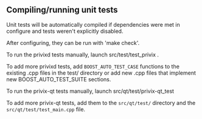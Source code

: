 Compiling/running unit tests
------------------------------------

Unit tests will be automatically compiled if dependencies were met in configure
and tests weren't explicitly disabled.

After configuring, they can be run with 'make check'.

To run the privixd tests manually, launch src/test/test_privix .

To add more privixd tests, add `BOOST_AUTO_TEST_CASE` functions to the existing
.cpp files in the test/ directory or add new .cpp files that
implement new BOOST_AUTO_TEST_SUITE sections.

To run the privix-qt tests manually, launch src/qt/test/privix-qt_test

To add more privix-qt tests, add them to the `src/qt/test/` directory and
the `src/qt/test/test_main.cpp` file.
